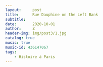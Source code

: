```yaml
---
layout:     post
title:      Rue Dauphine on the Left Bank
subtitle:   
date:       2020-10-01
author:     Z
header-img: img/post3/1.jpg
catalog: true
music: true
music-id: 436147067
tags:
    - Histoire à Paris
---
```


# 
